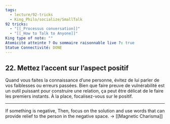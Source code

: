 ```yaml
---
tags:
  - lecture/92-tricks
  - King_Philo/socialize/SmallTalk
92 tricks:
  - "[[_Processus conversation]]"
  - "[[_How to Talk to Anyone]]"
King type of note: ""
Atomicité atteinte ? Ou sommaire raisonnable live ?: true
Statue Connectivité: DONE
---
```

## 22. Mettez l’accent sur l’aspect positif

Quand vous faites la connaissance d’une personne, évitez de lui parler de vos faiblesses ou erreurs passées. Bien que faire preuve de vulnérabilité est un outil puissant pour construire une relation, ça peut être délicat de le faire les premiers instants. À la place, focalisez-vous sur le positif.


---- 
If something is negative, 
Then, focus on the solution and use words that can provide relief to the person in the negative space.
-> [[Magnetic Charisma]]